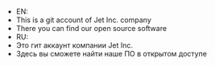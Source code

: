  - EN:
 - This is a git account of Jet Inc. company
 - There you can find our open source software
 - RU:
 - Это гит аккаунт компании Jet Inc.
 - Здесь вы сможете найти наше ПО в открытом доступе
